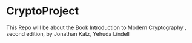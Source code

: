 # CryptoProject
This Repo will be about the Book Introduction to Modern Cryptography , second edition, by Jonathan Katz, Yehuda Lindell
